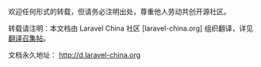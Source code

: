 欢迎任何形式的转载，但请务必注明出处，尊重他人劳动共创开源社区。

转载请注明：本文档由 Laravel China 社区 [laravel-china.org] 组织翻译，详见 [翻译召集帖](https://laravel-china.org/topics/3810/laravel-54-document-translation-come-and-join-the-translation)。

文档永久地址： http://d.laravel-china.org